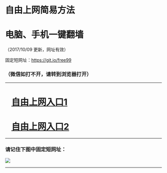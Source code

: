 ﻿# 自由上网简易方法

# 电脑、手机一键翻墙

（2017/10/09 更新，网址有效）

固定短网址：https://git.io/free99

### （微信如打不开，请转到浏览器打开）


***





# &nbsp;&nbsp; <a href="http://ft156382496.fwq-tz-1001.info/fwqtz01.html?t=100900119390 " target="_blank">自由上网入口1</a>
# &nbsp;&nbsp; <a href="http://ft2311819358.fwq-tz-1002.info/fwqtz02.html?t=10090019684 " target="_blank">自由上网入口2</a>
***

### 请记住下图中固定短网址：

<img src="https://s3-us-west-2.amazonaws.com/fwq-1001/yjfq-20170905okok.png" /> 


***


